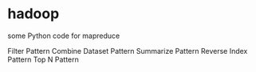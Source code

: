 # hadoop
some Python code for mapreduce

Filter Pattern
Combine Dataset Pattern
Summarize Pattern
Reverse Index Pattern
Top N Pattern
